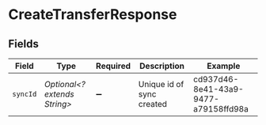 # CreateTransferResponse


## Fields

| Field                                | Type                                 | Required                             | Description                          | Example                              |
| ------------------------------------ | ------------------------------------ | ------------------------------------ | ------------------------------------ | ------------------------------------ |
| `syncId`                             | *Optional<? extends String>*         | :heavy_minus_sign:                   | Unique id of sync created            | cd937d46-8e41-43a9-9477-a79158ffd98a |